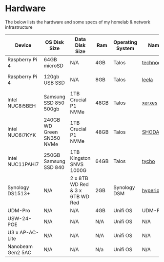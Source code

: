 # Hardware

The below lists the hardware and some specs of my homelab & network infrastructure

| Device                    | OS Disk Size | Data Disk Size       | Ram  | Operating System | Name | Purpose |
|---------------------------|-------|-------|----------------------|------|------------------|------------------------------|
| Raspberry Pi 4 | 64GB microSD | N/A | 4GB | Talos | [technocore](https://hyperioncantos.fandom.com/wiki/TechnoCore) | Sidero Master |
| Raspberry Pi 4 | 120gb USB SSD | N/A | 8GB | Talos | [leela](https://marathongame.fandom.com/wiki/Leela) | Cluster ([Hegira](https://hyperioncantos.fandom.com/wiki/Hegira)) Master |
| Intel NUC8i5BEH | Samsung SSD 850 500gb | 1TB Crucial P1 NVMe | 48GB | Talos | [xerxes](https://shodan.fandom.com/wiki/XERXES_8933A/A) | Cluster ([Hegira](https://hyperioncantos.fandom.com/wiki/Hegira)) Worker |
| Intel NUC6i7KYK | 240GB WD Green SN350 NVMe| 1TB Crucial P1 NVMe | 48GB | Talos | [SHODAN](https://shodan.fandom.com/wiki/SHODAN) | Cluster ([Hegira](https://hyperioncantos.fandom.com/wiki/Hegira)) Worker |
| Intel NUC11PAHi7 | 250GB Samsung SSD 840 | 1TB Kingston SNVS 1000G | 64GB | Talos | [tycho](https://marathongame.fandom.com/wiki/Tycho) | Cluster ([Hegira](https://hyperioncantos.fandom.com/wiki/Hegira)) Worker |
| Synology DS1513+ | N/A | 2 x 8TB WD Red & 3 x 6TB WD Red | 2GB | Synology DSM | [hyperion](https://hyperioncantos.fandom.com/wiki/Hyperion_(planet)) | NAS |
| UDM-Pro | N/A | N/A | 4GB | Unifi OS | UDM-PRO | Router |
| USW-24-POE | N/A | N/A | N/A | Unifi OS | N/A | POE Switch |
| U3 x AP-AC-Lite | N/A | N/A | N/A | Unifi OS | N/A | Wifi AP |
| Nanobeam Gen2 5AC | N/A | N/A | N/a| Unifi OS | N/A| Wireless uplink |